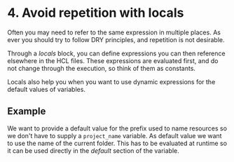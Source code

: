 # 4. Avoid repetition with locals

Often you may need to refer to the same expression in multiple places. As ever you should try to follow DRY principles, and repetition is not desirable. 

Through a *locals* block, you can define expressions you can then reference elsewhere in the HCL files. These expressions are evaluated first, and do not change through the execution, so think of them as constants. 

Locals also help you when you want to use dynamic expressions for the default values of variables.

## Example

We want to provide a default value for the prefix used to name resources so we don't have to supply a `project_name` variable. 
As default value we want to use the name of the current folder. This has to be evaluated at runtime so it can be used directly in the *default* section of the variable. 